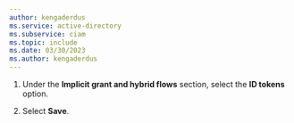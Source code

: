 ```yaml
---
author: kengaderdus
ms.service: active-directory
ms.subservice: ciam
ms.topic: include
ms.date: 03/30/2023
ms.author: kengaderdus
---
```

1. Under the **Implicit grant and hybrid flows** section, select the **ID tokens** option.

1. Select **Save**.